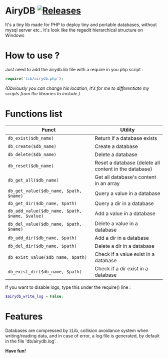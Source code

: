 # AiryDB  [![Releases](https://img.shields.io/github/release/SkywalkerFR/php-AiryDB/all.svg?style=flat-square)](https://github.com/SkywalkerFR/php-AiryDB/releases)

It's a tiny lib made for PHP to deploy tiny and portable databases, without mysql server etc..
It's look like the regedit hierarchical structure on Windows

# How to use ?
Just need to add the airydb.lib file with a require in you php script :

```php
require('lib/airydb.php');
```
_(Obviously you can change his location, it's for me to differentiate my scripts from the libraries to include.)_

# Functions list

Funct                                       |Utility
--------------------------------------------|------
```db_exist($db_name)```                          | Return if a database exists
```db_create($db_name)```                         | Create a database
```db_delete($db_name)```                         | Delete a database
```db_reset($db_name)```                          | Reset a database (delete all content in the database)
```db_get_all($db_name)```                        | Get all database's content in an array
```db_get_value($db_name, $path, $name)```        | Query a value in a database
```db_get_dir($db_name, $path)```                 | Query a dir in a database
```db_add_value($db_name, $path, $name, $value)```| Add a value in a database
```db_del_value($db_name, $path, $name)```        | Delete a value in a database
```db_add_dir($db_name, $path)```                 | Add a dir in a database
```db_del_dir($db_name, $path)```                 | Delete a dir in a database
```db_exist_value($db_name, $path)```             | Check if a value exist in a database
```db_exist_dir($db_name, $path)```               | Check if a dir exist in a database

If you want to disable logs, type this under the require() line :
```php
$airydb_write_log = False;
```

# Features
Databases are compressed by zLib,
collision avoidance system when writing/reading data,
and in case of error, a log file is generated, by default in the file 'db/airydb.log'.


__Have fun!__
